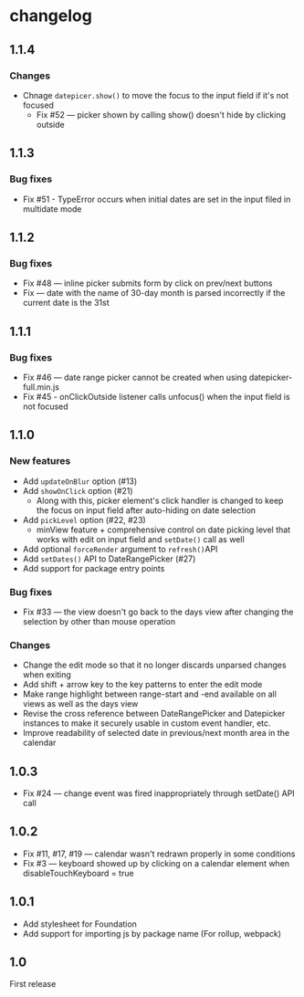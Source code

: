 # changelog

## 1.1.4

### Changes

- Chnage `datepicer.show()` to move the focus to the input field if it's not focused
  - Fix #52 — picker shown by calling show() doesn't hide by clicking outside

## 1.1.3

### Bug fixes

- Fix #51 - TypeError occurs when initial dates are set in the input filed in multidate mode

## 1.1.2

### Bug fixes

- Fix #48 — inline picker submits form by click on prev/next buttons
- Fix — date with the name of 30-day month is parsed incorrectly if the current date is the 31st

## 1.1.1

### Bug fixes

- Fix #46 — date range picker cannot be created when using datepicker-full.min.js
- Fix #45 - onClickOutside listener calls unfocus() when the input field is not focused

## 1.1.0

### New features

- Add `updateOnBlur` option (#13)
- Add `showOnClick` option (#21)
    - Along with this, picker element's click handler is changed to keep the focus on input field after auto-hiding on date selection
- Add `pickLevel` option (#22, #23)
    - minView feature + comprehensive control on date picking level that works with edit on input field and `setDate()` call as well
- Add optional `forceRender` argument to `refresh()`API
- Add `setDates()` API to DateRangePicker (#27)
- Add support for package entry points 

### Bug fixes

- Fix #33 — the view doesn't go back to the days view after changing the selection by other than mouse operation

### Changes

- Change the edit mode so that it no longer discards unparsed changes when exiting
- Add shift + arrow key to the key patterns to enter the edit mode
- Make range highlight between range-start and -end available on all views as well as the days view
- Revise the cross reference between DateRangePicker and Datepicker instances to make it securely usable in custom event handler, etc.
- Improve readability of selected date in previous/next month area in the calendar


## 1.0.3

- Fix #24 — change event was fired inappropriately through setDate() API call 

## 1.0.2

- Fix #11, #17, #19 — calendar wasn't redrawn properly in some conditions
- Fix #3 — keyboard showed up by clicking on a calendar element when disableTouchKeyboard = true

## 1.0.1

- Add stylesheet for Foundation
- Add support for importing js by package name (For rollup, webpack)

## 1.0

First release
